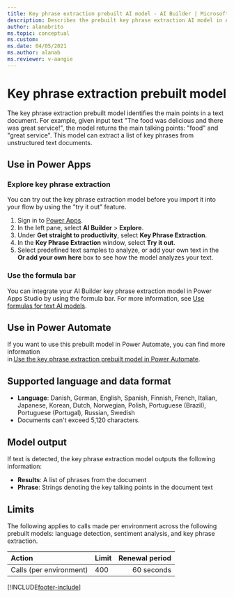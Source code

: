 ```yaml
---
title: Key phrase extraction prebuilt AI model - AI Builder | Microsoft Docs
description: Describes the prebuilt key phrase extraction AI model in AI Builder.
author: alanabrito
ms.topic: conceptual
ms.custom: 
ms.date: 04/05/2021
ms.author: alanab
ms.reviewer: v-aangie
---
```


# Key phrase extraction prebuilt model

The key phrase extraction prebuilt model identifies the main points in a text document. For example, given input text "The food was delicious and there was great service!", the model returns the main talking points: "food" and "great service". This model can extract a list of key phrases from unstructured text documents.

## Use in Power Apps

### Explore key phrase extraction

You can try out the key phrase extraction model before you import it into your flow by using the "try it out" feature.

1. Sign in to [Power Apps](https://make.powerapps.com).
1. In the left pane, select **AI Builder** > **Explore**.
1. Under **Get straight to productivity**, select **Key Phrase Extraction**.
1. In the **Key Phrase Extraction** window, select **Try it out**. 
1. Select predefined text samples to analyze, or add your own text in the **Or add your own here** box to see how the model analyzes your text.

### Use the formula bar

You can integrate your AI Builder key phrase extraction model in Power Apps Studio by using the formula bar. For more information, see [Use formulas for text AI models](formula-bar.md#key-phrase-extraction).

## Use in Power Automate

If you want to use this prebuilt model in Power Automate, you can find more information in [Use the key phrase extraction prebuilt model in Power Automate](flow-key-phrase-extraction.md).
 
## Supported language and data format

- **Language**: Danish, German, English, Spanish, Finnish, French, Italian, Japanese, Korean, Dutch, Norwegian, Polish, Portuguese (Brazil), Portuguese (Portugal), Russian, Swedish
- Documents can't exceed 5,120 characters.

## Model output

If text is detected, the key phrase extraction model outputs the following information:

- **Results**: A list of phrases from the document
- **Phrase**: Strings denoting the key talking points in the document text

## Limits

The following applies to calls made per environment across the following prebuilt models: language detection, sentiment analysis, and key phrase extraction.

|**Action**|**Limit**|**Renewal period**|
|:-----|:-----|-----:|
|Calls (per environment)|400|60 seconds|


[!INCLUDE[footer-include](includes/footer-banner.md)]
